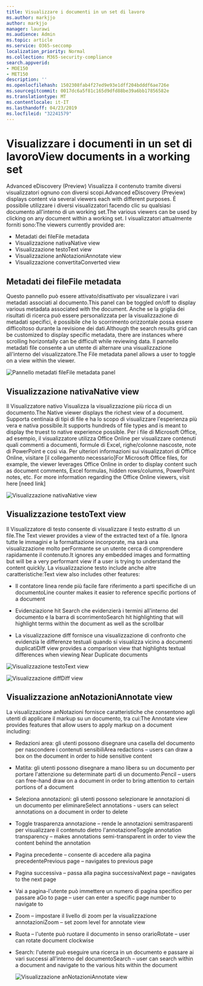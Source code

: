 ```yaml
---
title: Visualizzare i documenti in un set di lavoro
ms.author: markjjo
author: markjjo
manager: laurawi
ms.audience: Admin
ms.topic: article
ms.service: O365-seccomp
localization_priority: Normal
ms.collection: M365-security-compliance
search.appverid:
- MOE150
- MET150
description: ''
ms.openlocfilehash: 1502308fab4f27ed9e93e1dff204bdddf6ae726e
ms.sourcegitcommit: 0017dc6a5f81c165d9dfd88be39a6bb17856582e
ms.translationtype: MT
ms.contentlocale: it-IT
ms.lasthandoff: 04/23/2019
ms.locfileid: "32241579"
---
```

# <a name="view-documents-in-a-working-set"></a><span data-ttu-id="f8f88-102">Visualizzare i documenti in un set di lavoro</span><span class="sxs-lookup"><span data-stu-id="f8f88-102">View documents in a working set</span></span>

<span data-ttu-id="f8f88-103">Advanced eDiscovery (Preview) Visualizza il contenuto tramite diversi visualizzatori ognuno con diversi scopi.</span><span class="sxs-lookup"><span data-stu-id="f8f88-103">Advanced eDiscovery (Preview) displays content via several viewers each with different purposes.</span></span> <span data-ttu-id="f8f88-104">È possibile utilizzare i diversi visualizzatori facendo clic su qualsiasi documento all'interno di un working set.</span><span class="sxs-lookup"><span data-stu-id="f8f88-104">The various viewers can be used by clicking on any document within a working set.</span></span> <span data-ttu-id="f8f88-105">I visualizzatori attualmente forniti sono:</span><span class="sxs-lookup"><span data-stu-id="f8f88-105">The viewers currently provided are:</span></span>

- <span data-ttu-id="f8f88-106">Metadati dei file</span><span class="sxs-lookup"><span data-stu-id="f8f88-106">File metadata</span></span>
- <span data-ttu-id="f8f88-107">Visualizzazione nativa</span><span class="sxs-lookup"><span data-stu-id="f8f88-107">Native view</span></span>
- <span data-ttu-id="f8f88-108">Visualizzazione testo</span><span class="sxs-lookup"><span data-stu-id="f8f88-108">Text view</span></span>
- <span data-ttu-id="f8f88-109">Visualizzazione anNotazioni</span><span class="sxs-lookup"><span data-stu-id="f8f88-109">Annotate view</span></span>
- <span data-ttu-id="f8f88-110">Visualizzazione convertita</span><span class="sxs-lookup"><span data-stu-id="f8f88-110">Converted view</span></span>

## <a name="file-metadata"></a><span data-ttu-id="f8f88-111">Metadati dei file</span><span class="sxs-lookup"><span data-stu-id="f8f88-111">File metadata</span></span>

<span data-ttu-id="f8f88-112">Questo pannello può essere attivato/disattivato per visualizzare i vari metadati associati al documento.</span><span class="sxs-lookup"><span data-stu-id="f8f88-112">This panel can be toggled on/off to display various metadata associated with the document.</span></span> <span data-ttu-id="f8f88-113">Anche se la griglia dei risultati di ricerca può essere personalizzata per la visualizzazione di metadati specifici, è possibile che lo scorrimento orizzontale possa essere difficoltoso durante la revisione dei dati.</span><span class="sxs-lookup"><span data-stu-id="f8f88-113">Although the search results grid can be customized to display specific metadata, there are instances where scrolling horizontally can be difficult while reviewing data.</span></span> <span data-ttu-id="f8f88-114">Il pannello metadati file consente a un utente di alternare una visualizzazione all'interno del visualizzatore.</span><span class="sxs-lookup"><span data-stu-id="f8f88-114">The File metadata panel allows a user to toggle on a view within the viewer.</span></span>

![<span data-ttu-id="f8f88-115">Pannello metadati file</span><span class="sxs-lookup"><span data-stu-id="f8f88-115">File metadata panel</span></span>
](../media/Reviewimage2.png)

## <a name="native-view"></a><span data-ttu-id="f8f88-116">Visualizzazione nativa</span><span class="sxs-lookup"><span data-stu-id="f8f88-116">Native view</span></span>

<span data-ttu-id="f8f88-117">Il Visualizzatore nativo Visualizza la visualizzazione più ricca di un documento.</span><span class="sxs-lookup"><span data-stu-id="f8f88-117">The Native viewer displays the richest view of a document.</span></span> <span data-ttu-id="f8f88-118">Supporta centinaia di tipi di file e ha lo scopo di visualizzare l'esperienza più vera e nativa possibile.</span><span class="sxs-lookup"><span data-stu-id="f8f88-118">It supports hundreds of file types and is meant to display the truest to native experience possible.</span></span> <span data-ttu-id="f8f88-119">Per i file di Microsoft Office, ad esempio, il visualizzatore utilizza Office Online per visualizzare contenuti quali commenti a documenti, formule di Excel, righe/colonne nascoste, note di PowerPoint e così via. Per ulteriori informazioni sui visualizzatori di Office Online, visitare \[il collegamento necessario\]</span><span class="sxs-lookup"><span data-stu-id="f8f88-119">For Microsoft Office files, for example, the viewer leverages Office Online in order to display content such as document comments, Excel formulas, hidden rows/columns, PowerPoint notes, etc. For more information regarding the Office Online viewers, visit here \[need link\]</span></span>

![<span data-ttu-id="f8f88-120">Visualizzazione nativa</span><span class="sxs-lookup"><span data-stu-id="f8f88-120">Native view</span></span>
](../media/Reviewimage3.png)

## <a name="text-view"></a><span data-ttu-id="f8f88-121">Visualizzazione testo</span><span class="sxs-lookup"><span data-stu-id="f8f88-121">Text view</span></span>

<span data-ttu-id="f8f88-122">Il Visualizzatore di testo consente di visualizzare il testo estratto di un file.</span><span class="sxs-lookup"><span data-stu-id="f8f88-122">The Text viewer provides a view of the extracted text of a file.</span></span> <span data-ttu-id="f8f88-123">Ignora tutte le immagini e la formattazione incorporate, ma sarà una visualizzazione molto perFormante se un utente cerca di comprendere rapidamente il contenuto.</span><span class="sxs-lookup"><span data-stu-id="f8f88-123">It ignores any embedded images and formatting but will be a very performant view if a user is trying to understand the content quickly.</span></span> <span data-ttu-id="f8f88-124">La visualizzazione testo include anche altre caratteristiche:</span><span class="sxs-lookup"><span data-stu-id="f8f88-124">Text view also includes other features:</span></span>

  - <span data-ttu-id="f8f88-125">Il contatore linea rende più facile fare riferimento a parti specifiche di un documento</span><span class="sxs-lookup"><span data-stu-id="f8f88-125">Line counter makes it easier to reference specific portions of a document</span></span>

  - <span data-ttu-id="f8f88-126">Evidenziazione hit Search che evidenzierà i termini all'interno del documento e la barra di scorrimento</span><span class="sxs-lookup"><span data-stu-id="f8f88-126">Search hit highlighting that will highlight terms within the document as well as the scrollbar</span></span>

  - <span data-ttu-id="f8f88-127">La visualizzazione diff fornisce una visualizzazione di confronto che evidenzia le differenze testuali quando si visualizza vicino a documenti duplicati</span><span class="sxs-lookup"><span data-stu-id="f8f88-127">Diff view provides a comparison view that highlights textual differences when viewing Near Duplicate documents</span></span>

![<span data-ttu-id="f8f88-128">Visualizzazione testo</span><span class="sxs-lookup"><span data-stu-id="f8f88-128">Text view</span></span>
](../media/Reviewimage4.png)

![<span data-ttu-id="f8f88-129">Visualizzazione diff</span><span class="sxs-lookup"><span data-stu-id="f8f88-129">Diff view</span></span>
](../media/Reviewimage5.png)

## <a name="annotate-view"></a><span data-ttu-id="f8f88-130">Visualizzazione anNotazioni</span><span class="sxs-lookup"><span data-stu-id="f8f88-130">Annotate view</span></span>

<span data-ttu-id="f8f88-131">La visualizzazione anNotazioni fornisce caratteristiche che consentono agli utenti di applicare il markup su un documento, tra cui:</span><span class="sxs-lookup"><span data-stu-id="f8f88-131">The Annotate view provides features that allow users to apply markup on a document including:</span></span>

  - <span data-ttu-id="f8f88-132">Redazioni area: gli utenti possono disegnare una casella del documento per nascondere i contenuti sensibili</span><span class="sxs-lookup"><span data-stu-id="f8f88-132">Area redactions – users can draw a box on the document in order to hide sensitive content</span></span>

  - <span data-ttu-id="f8f88-133">Matita: gli utenti possono disegnare a mano libera su un documento per portare l'attenzione su determinate parti di un documento.</span><span class="sxs-lookup"><span data-stu-id="f8f88-133">Pencil – users can free-hand draw on a document in order to bring attention to certain portions of a document</span></span>

  - <span data-ttu-id="f8f88-134">Seleziona annotazioni: gli utenti possono selezionare le annotazioni di un documento per eliminare</span><span class="sxs-lookup"><span data-stu-id="f8f88-134">Select annotations - users can select annotations on a document in order to delete</span></span>

  - <span data-ttu-id="f8f88-135">Toggle trasparenza annotazione – rende le annotazioni semitrasparenti per visualizzare il contenuto dietro l'annotazione</span><span class="sxs-lookup"><span data-stu-id="f8f88-135">Toggle annotation transparency – makes annotations semi-transparent in order to view the content behind the annotation</span></span>

  - <span data-ttu-id="f8f88-136">Pagina precedente – consente di accedere alla pagina precedente</span><span class="sxs-lookup"><span data-stu-id="f8f88-136">Previous page – navigates to previous page</span></span>

  - <span data-ttu-id="f8f88-137">Pagina successiva – passa alla pagina successiva</span><span class="sxs-lookup"><span data-stu-id="f8f88-137">Next page – navigates to the next page</span></span>

  - <span data-ttu-id="f8f88-138">Vai a pagina-l'utente può immettere un numero di pagina specifico per passare a</span><span class="sxs-lookup"><span data-stu-id="f8f88-138">Go to page – user can enter a specific page number to navigate to</span></span>

  - <span data-ttu-id="f8f88-139">Zoom – impostare il livello di zoom per la visualizzazione annotazioni</span><span class="sxs-lookup"><span data-stu-id="f8f88-139">Zoom – set zoom level for annotate view</span></span>

  - <span data-ttu-id="f8f88-140">Ruota – l'utente può ruotare il documento in senso orario</span><span class="sxs-lookup"><span data-stu-id="f8f88-140">Rotate – user can rotate document clockwise</span></span>

  - <span data-ttu-id="f8f88-141">Search: l'utente può eseguire una ricerca in un documento e passare ai vari successi all'interno del documento</span><span class="sxs-lookup"><span data-stu-id="f8f88-141">Search – user can search within a document and navigate to the various hits within the document</span></span>
    
    ![<span data-ttu-id="f8f88-142">Visualizzazione anNotazioni</span><span class="sxs-lookup"><span data-stu-id="f8f88-142">Annotate view</span></span>
    ](../media/Reviewimage1.png)